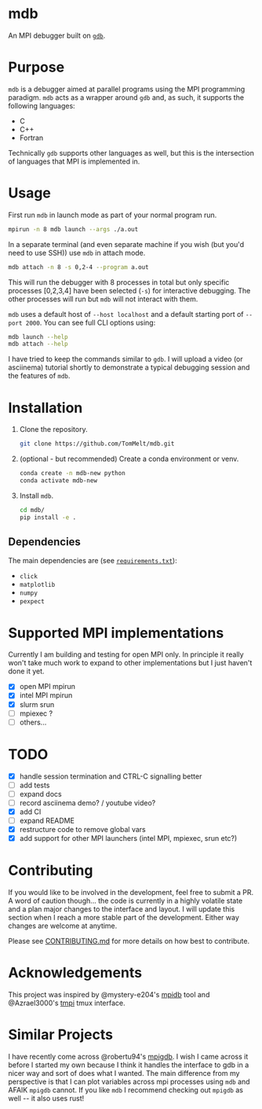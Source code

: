 # mdb

An MPI debugger built on [`gdb`](https://www.sourceware.org/gdb/).

# Purpose

`mdb` is a debugger aimed at parallel programs using the MPI programming paradigm. `mdb` acts as a wrapper around `gdb` and, as
such, it supports the following languages:

* C
* C++
* Fortran

Technically `gdb` supports other languages as well, but this is the intersection of languages that MPI is implemented in.

# Usage

First run `mdb` in launch mode as part of your normal program run.

```bash
mpirun -n 8 mdb launch --args ./a.out
```

In a separate terminal (and even separate machine if you wish (but you'd need to use SSH)) use `mdb` in attach mode.

```bash
mdb attach -n 8 -s 0,2-4 --program a.out
```

This will run the debugger with 8 processes in total but only specific processes [0,2,3,4] have been selected (`-s`) for
interactive debugging. The other processes will run but `mdb` will not interact with them.

`mdb` uses a default host of `--host localhost` and a default starting port of `--port 2000`. You can see full CLI options
using:

```bash
mdb launch --help
mdb attach --help
```

I have tried to keep the commands similar to `gdb`. I will upload a video (or asciinema) tutorial shortly to demonstrate a
typical debugging session and the features of `mdb`.

# Installation

1. Clone the repository.

    ```bash
    git clone https://github.com/TomMelt/mdb.git
    ```

2. (optional - but recommended) Create a conda environment or venv.

    ```bash
    conda create -n mdb-new python
    conda activate mdb-new
    ```

3. Install `mdb`.

    ```bash
    cd mdb/
    pip install -e .
    ```

## Dependencies

The main dependencies are (see [`requirements.txt`](requirements.txt)):

* `click`
* `matplotlib`
* `numpy`
* `pexpect`

# Supported MPI implementations

Currently I am building and testing for open MPI only. In principle it really won't take much work to expand to other
implementations but I just haven't done it yet.

- [x] open MPI mpirun
- [x] intel MPI mpirun
- [x] slurm srun
- [ ] mpiexec ?
- [ ] others...

# TODO

- [x] handle session termination and CTRL-C signalling better
- [ ] add tests
- [ ] expand docs
- [ ] record asciinema demo? / youtube video?
- [x] add CI
- [ ] expand README
- [x] restructure code to remove global vars
- [x] add support for other MPI launchers (intel MPI, mpiexec, srun etc?)

# Contributing

If you would like to be involved in the development, feel free to submit a PR. A word of caution though... the code is currently
in a highly volatile state and a plan major changes to the interface and layout. I will update this section when I reach a more
stable part of the development. Either way changes are welcome at anytime.

Please see [CONTRIBUTING.md](CONTRIBUTING.md) for more details on how best to contribute.

# Acknowledgements

This project was inspired by @mystery-e204's [mpidb](https://github.com/mystery-e204/mpidb) tool and @Azrael3000's
[tmpi](https://github.com/Azrael3000/tmpi) tmux interface.

# Similar Projects

I have recently come across @robertu94's [mpigdb](https://github.com/robertu94/mpigdb). I wish I came across it before I started
my own because I think it handles the interface to gdb in a nicer way and sort of does what I wanted. The main difference from
my perspective is that I can plot variables across mpi processes using `mdb` and AFAIK `mpigdb` cannot. If you like `mdb` I
recommend checking out `mpigdb` as well -- it also uses rust!
